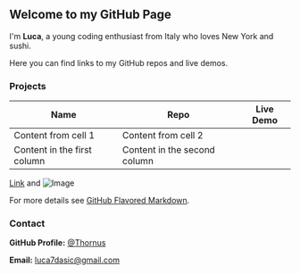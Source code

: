 ## Welcome to my GitHub Page

I'm **Luca**, a young coding enthusiast from Italy who loves New York and sushi.

Here you can find links to my GitHub repos and live demos.

### Projects

Name         |     Repo     |   Live Demo  
------------ | -------------| -------------
Content from cell 1 | Content from cell 2 |
Content in the first column | Content in the second column |



[Link](url) and ![Image](src)

For more details see [GitHub Flavored Markdown](https://guides.github.com/features/mastering-markdown/).

### Contact

**GitHub Profile:** [@Thornus](https://github.com/Thornus)

**Email:** luca7dasic@gmail.com

